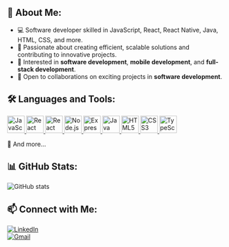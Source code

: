 ## 🚀 About Me:
- 💻 Software developer skilled in JavaScript, React, React Native, Java, HTML, CSS, and more.  
- 🎯 Passionate about creating efficient, scalable solutions and contributing to innovative projects.  
- 📱 Interested in  **software development**, **mobile development**, and **full-stack development**.  
- 🤝 Open to collaborations on exciting projects in **software development**.  

## 🛠️ Languages and Tools:
<p align="left">
  <a href="https://developer.mozilla.org/en-US/docs/Web/JavaScript">
    <img src="https://cdn.jsdelivr.net/gh/devicons/devicon/icons/javascript/javascript-original.svg" alt="JavaScript" width="40" height="40"/>
  </a>
  <a href="https://react.dev/">
    <img src="https://cdn.jsdelivr.net/gh/devicons/devicon/icons/react/react-original.svg" alt="React" width="40" height="40"/>
  </a>
  <a href="https://reactnative.dev/">
    <img src="https://raw.githubusercontent.com/kristerkari/react-native-svg-transformer/master/images/react-native-logo.png" alt="React Native" width="40" height="40"/>
  </a>
  <a href="https://nodejs.org/">
    <img src="https://cdn.jsdelivr.net/gh/devicons/devicon/icons/nodejs/nodejs-original.svg" alt="Node.js" width="40" height="40"/>
  </a>
  <a href="https://expressjs.com/">
    <img src="https://cdn.jsdelivr.net/gh/devicons/devicon/icons/express/express-original.svg" alt="Express.js" width="40" height="40"/>
  </a>
  <a href="https://www.java.com/">
    <img src="https://cdn.jsdelivr.net/gh/devicons/devicon/icons/java/java-original.svg" alt="Java" width="40" height="40"/>
  </a>
  <a href="https://www.w3.org/html/">
    <img src="https://cdn.jsdelivr.net/gh/devicons/devicon/icons/html5/html5-original.svg" alt="HTML5" width="40" height="40"/>
  </a>
  <a href="https://www.w3.org/Style/CSS/Overview.en.html">
    <img src="https://cdn.jsdelivr.net/gh/devicons/devicon/icons/css3/css3-original.svg" alt="CSS3" width="40" height="40"/>
  </a>
  <a href="https://www.typescriptlang.org/">
    <img src="https://cdn.jsdelivr.net/gh/devicons/devicon/icons/typescript/typescript-original.svg" alt="TypeScript" width="40" height="40"/>
  </a>
</p>
🎯 And more...


## 📊 GitHub Stats:
![GitHub stats](https://github-readme-stats.vercel.app/api?username=ellafsd&show_icons=true&theme=radical)

## 📫 Connect with Me:
[![LinkedIn](https://img.shields.io/badge/LinkedIn-blue?style=for-the-badge&logo=linkedin)](https://www.linkedin.com/in/ella-girin-8234a0274/)  
[![Gmail](https://img.shields.io/badge/Gmail-red?style=for-the-badge&logo=gmail)](mailto:ellagirin82@gmail.com)  
